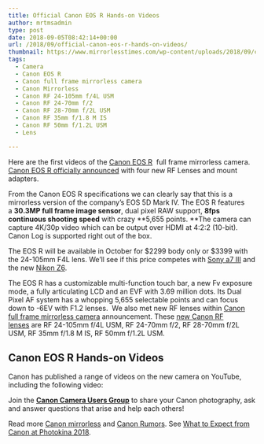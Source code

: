 ```yaml
---
title: Official Canon EOS R Hands-on Videos
author: mrtmsadmin
type: post
date: 2018-09-05T08:42:14+00:00
url: /2018/09/official-canon-eos-r-hands-on-videos/
thumbnail: https://www.mirrorlesstimes.com/wp-content/uploads/2018/09/canon-eos-r-front.jpg
tags:
  - Camera
  - Canon EOS R
  - Canon full frame mirrorless camera
  - Canon Mirrorless
  - Canon RF 24-105mm f/4L USM
  - Canon RF 24-70mm f/2
  - Canon RF 28-70mm f/2L USM
  - Canon RF 35mm f/1.8 M IS
  - Canon RF 50mm f/1.2L USM
  - Lens

---
```

Here are the first videos of the <a href="https://www.mirrorlesstimes.com/tag/canon-eos-r/" target="_blank" rel="noopener">Canon EOS R</a>  full frame mirrorless camera. <a href="https://www.dailycameranews.com/2018/09/canon-eos-r-full-frame-mirrorless-camera-announced/" target="_blank" rel="noopener">Canon EOS R officially announced</a> with four new RF Lenses and mount adapters.

From the Canon EOS R specifications we can clearly say that this is a mirrorless version of the company’s EOS 5D Mark IV. The EOS R features a **30.3MP full frame image sensor**, dual pixel RAW support, **8fps continuous shooting speed** with crazy **5,655 points. **The camera can capture 4K/30p video which can be output over HDMI at 4:2:2 (10-bit). Canon Log is supported right out of the box.

The EOS R will be available in October for $2299 body only or $3399 with the 24-105mm F4L lens. We&#8217;ll see if this price competes with [Sony a7 III][1] and the new <a href="https://www.mirrorlesstimes.com/tag/nikon-z6/" target="_blank" rel="noopener">Nikon Z6</a>. <!--more-->

The EOS R has a customizable multi-function touch bar, a new Fv exposure mode, a fully articulating LCD and an EVF with 3.69 million dots. Its Dual Pixel AF system has a whopping 5,655 selectable points and can focus down to -6EV with F1.2 lenses.  We also met new RF lenses within [Canon full frame mirrorless camera][2] announcement. These [new Canon RF lenses][3] are RF 24-105mm f/4L USM, RF 24-70mm f/2, RF 28-70mm f/2L USM, RF 35mm f/1.8 M IS, RF 50mm f/1.2L USM.

## Canon EOS R Hands-on Videos

Canon has published a range of videos on the new camera on YouTube, including the following video:









  
  
  
  
  


  
  
  
  


Join the <a class="ext-link" title="" href="https://www.facebook.com/groups/185572945112087/" target="_blank" rel="external nofollow noopener"><strong>Canon Camera Users Group</strong></a> to share your Canon photography, ask and answer questions that arise and help each others!

Read more [Canon mirrorless][4] and <a href="https://www.dailycameranews.com/tag/canon-rumors/" target="_blank" rel="noopener">Canon Rumors</a>. See <a href="https://www.dailycameranews.com/2018/08/what-to-expect-from-canon-at-photokina-2018/" rel="bookmark">What to Expect from Canon at Photokina 2018</a>.

 [1]: https://www.mirrorlesstimes.com/tag/sony-a7-iii/
 [2]: https://www.mirrorlesstimes.com/tag/canon-full-frame-mirrorless-camera/
 [3]: https://www.dailycameranews.com/2018/09/new-canon-rf-lenses-specifications-leaked/
 [4]: https://www.mirrorlesstimes.com/tag/canon-mirrorless/